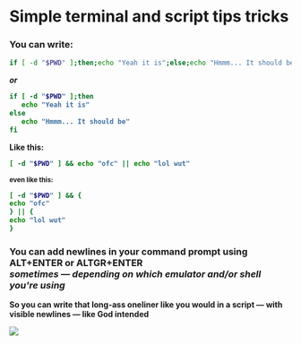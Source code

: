 # Simple terminal and script tips tricks
### You can write:
```bash
if [ -d "$PWD" ];then;echo "Yeah it is";else;echo "Hmmm... It should be";fi
```
<b> *or*
```bash
if [ -d "$PWD" ];then
   echo "Yeah it is"
else
   echo "Hmmm... It should be"
fi
```
<b> Like this:
```bash
[ -d "$PWD" ] && echo "ofc" || echo "lol wut"

```
<sup> even like this:
```bash
[ -d "$PWD" ] && {
echo "ofc"
} || {
echo "lol wut"
}
```

### You can add newlines in your command prompt using ALT+ENTER or ALTGR+ENTER <br> *sometimes — depending on which emulator and/or shell you're using*

So you can write that long-ass oneliner like you would in a script — with visible newlines — like God intended


![](https://imma.gr/110386xb8eef.jpg)

